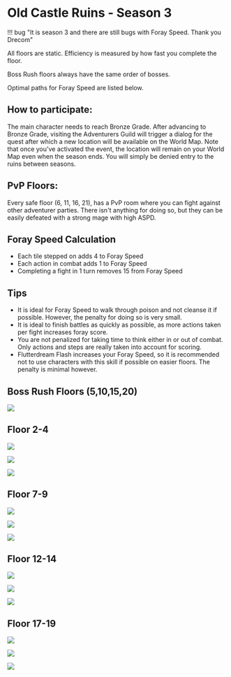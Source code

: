 # Old Castle Ruins - Season 3

!!! bug "It is season 3 and there are still bugs with Foray Speed. Thank you Drecom"

All floors are static. Efficiency is measured by how fast you complete the floor.

Boss Rush floors always have the same order of bosses.

Optimal paths for Foray Speed are listed below.

## How to participate:
The main character needs to reach Bronze Grade. After advancing to Bronze Grade, visiting the Adventurers Guild will trigger a dialog for the quest after which a new location will be available on the World Map.  Note that once you've activated the event, the location will remain on your World Map even when the season ends. You will simply be denied entry to the ruins between seasons.

## PvP Floors:
Every safe floor (6, 11, 16, 21), has a PvP room where you can fight against other adventurer parties. There isn't anything for doing so, but they can be easily defeated with a strong mage with high ASPD.

## Foray Speed Calculation
- Each tile stepped on adds 4 to Foray Speed
- Each action in combat adds 1 to Foray Speed
- Completing a fight in 1 turn removes 15 from Foray Speed

## Tips

- It is ideal for Foray Speed to walk through poison and not cleanse it if possible. However, the penalty for doing so is very small.
- It is ideal to finish battles as quickly as possible, as more actions taken per fight increases foray score.
- You are not penalized for taking time to think either in or out of combat. Only actions and steps are really taken into account for scoring.
- Flutterdream Flash increases your Foray Speed, so it is recommended not to use characters with this skill if possible on easier floors. The penalty is minimal however.

## Boss Rush Floors (5,10,15,20)

![](img/boss-rush.png)

## Floor 2-4
![](img/s3-f2.png)

![](img/s3-f3.png)

![](img/s3-f4.png)

## Floor 7-9
![](img/s3-f7.png)

![](img/s3-f8.png)

![](img/s3-f9.png)

## Floor 12-14
![](img/s3-f12.png)

![](img/s3-f13.png)

![](img/s3-f14.png)

## Floor 17-19

![](img/s3-f17.png)

![](img/s3-f18.png)

![](img/s3-f19.png)
